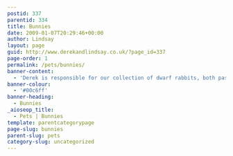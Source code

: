 ```yaml
---
postid: 337
parentid: 334
title: Bunnies
date: 2009-01-07T20:29:46+00:00
author: Lindsay
layout: page
guid: http://www.derekandlindsay.co.uk/?page_id=337
page-order: 1
permalink: /pets/bunnies/
banner-content:
  - 'Derek is responsible for our collection of dwarf rabbits, both past and present. Bunnies in the garden and bunnies in the house, "Too many bunnies", as I often exclaim when everyone is demanding bunny treats.  Despite my protests, each of our little rabbits will always hold a very special place in our hearts.'
banner-colour:
  - '#00c6ff'
banner-heading:
  - Bunnies
_aioseop_title:
  - Pets | Bunnies
template: parentcategorypage
page-slug: bunnies
parent-slug: pets
category-slug: uncategorized
---
```

